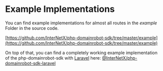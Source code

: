 # Example Implementations

You can find example implementations for almost all routes in the *example* Folder in the source code.

[https://github.com/InterNetX/php-domainrobot-sdk/tree/master/example](https://github.com/InterNetX/php-domainrobot-sdk/tree/master/example)

On top of that, you can find a completely working example implementation of the php-domainrobot-sdk with [Laravel](https://laravel.com) here:
[@InterNetX/php-domainrobot-sdk-laravel](https://github.com/InterNetX/php-domainrobot-sdk-laravel)
